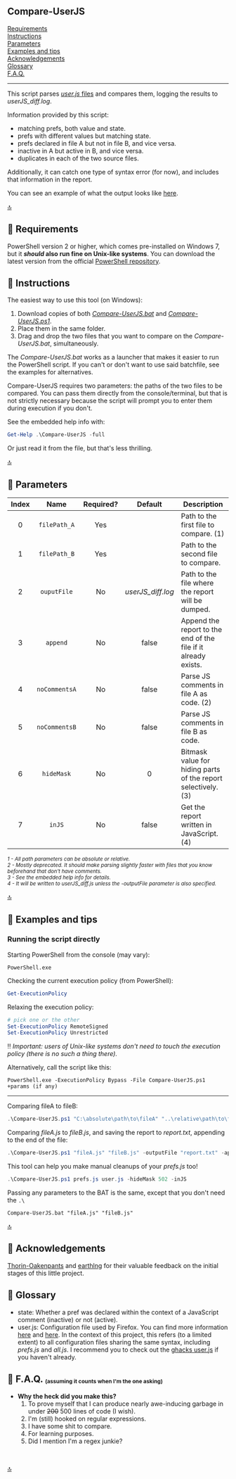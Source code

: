  Compare-UserJS
----------------

[Requirements][2]<br>
[Instructions][3]<br>
[Parameters][4]<br>
[Examples and tips][5]<br>
[Acknowledgements][6]<br>
[Glossary][7]<br>
[F.A.Q.][8]<br>

---

This script parses [*user.js* files][7] and compares them, logging the results to *userJS_diff.log*.

Information provided by this script:

- matching prefs, both value and state.
- prefs with different values but matching state.
- prefs declared in file A but not in file B, and vice versa.
- inactive in A but active in B, and vice versa.
- duplicates in each of the two source files.

Additionally, it can catch one type of syntax error (for now), and includes that information in the report.

You can see an example of what the output looks like [here][example].

[:top:][1]


:small_blue_diamond: Requirements
---------------

PowerShell version 2 or higher, which comes pre-installed on Windows 7, but it **_should_ also run fine on Unix-like systems**. You can download the latest version from the official [PowerShell repository][ps].


:small_blue_diamond: Instructions
---------------

The easiest way to use this tool (on Windows):
1. Download copies of both [*Compare-UserJS.bat*][bat] and [*Compare-UserJS.ps1*][ps1].
2. Place them in the same folder.
3. Drag and drop the two files that you want to compare on the *Compare-UserJS.bat*, simultaneously.

The *Compare-UserJS.bat* works as a launcher that makes it easier to run the PowerShell script. If you can't or don't want to use said batchfile, see the examples for alternatives.

Compare-UserJS requires two parameters: the paths of the two files to be compared. You can pass them directly from the console/terminal, but that is not strictly necessary because the script will prompt you to enter them during execution if you don't.

See the embedded help info with:
```PowerShell
Get-Help .\Compare-UserJS -full
```

Or just read it from the file, but that's less thrilling.

[:top:][1]


:small_blue_diamond: Parameters
--------------

|**Index** |   **Name**    | **Required?** |    **Default**    |                        **Description**                        |
|:--------:|:-------------:|:-------------:|:-----------------:|---------------------------------------------------------------|
|    0     | `filePath_A`  |      Yes      |                   | Path to the first file to compare. (1)                        |
|    1     | `filePath_B`  |      Yes      |                   | Path to the second file to compare.                           |
|    2     |  `ouputFile`  |      No       | *userJS_diff.log* | Path to the file where the report will be dumped.             |
|    3     |   `append`    |      No       |       false       | Append the report to the end of the file if it already exists.|
|    4     | `noCommentsA` |      No       |       false       | Parse JS comments in file A as code. (2)                      |
|    5     | `noCommentsB` |      No       |       false       | Parse JS comments in file B as code.                          |
|    6     |  `hideMask`   |      No       |         0         | Bitmask value for hiding parts of the report selectively. (3) |
|    7     |    `inJS`     |      No       |       false       | Get the report written in JavaScript. (4)                     |

<sub><em>
  1 - All path parameters can be absolute or relative. <br>
  2 - Mostly deprecated. It should make parsing slightly faster with files that you know beforehand that don't have comments. <br> 
  3 - See the embedded help info for details. <br>
  4 - It will be written to userJS_diff.js unless the -outputFile parameter is also specified.
</em></sub>

[:top:][1]


:small_blue_diamond: Examples and tips
-------------------

### Running the script directly

Starting PowerShell from the console (may vary):
```Batchfile
PowerShell.exe
```

Checking the current execution policy (from PowerShell):
```PowerShell
Get-ExecutionPolicy
```

Relaxing the execution policy:
```PowerShell
# pick one or the other
Set-ExecutionPolicy RemoteSigned
Set-ExecutionPolicy Unrestricted
```

:bangbang: *Important: users of Unix-like systems don't need to touch the execution policy (there is no such a thing there).*

Alternatively, call the script like this:
```Shell
PowerShell.exe -ExecutionPolicy Bypass -File Compare-UserJS.ps1 +params (if any)
```

-------------------------------------------

Comparing fileA to fileB:
```PowerShell
.\Compare-UserJS.ps1 "C:\absolute\path\to\fileA" "..\relative\path\to\fileB"
```

Comparing *fileA.js* to *fileB.js*, and saving the report to *report.txt*, appending to the end of the file:
```PowerShell
.\Compare-UserJS.ps1 "fileA.js" "fileB.js" -outputFile "report.txt" -append
```

This tool can help you make manual cleanups of your *prefs.js* too!
```PowerShell
.\Compare-UserJS.ps1 prefs.js user.js -hideMask 502 -inJS
```

Passing any parameters to the BAT is the same, except that you don't need the `.\`
```Batchfile
Compare-UserJS.bat "fileA.js" "fileB.js"
```

[:top:][1]


:small_blue_diamond: Acknowledgements
-------------------
[Thorin-Oakenpants][p] and [earthlng][e] for their valuable feedback on the initial stages of this little project.


:small_blue_diamond: Glossary
-----------
- state: Whether a pref was declared within the context of a JavaScript comment (inactive) or not (active).
- user.js: Configuration file used by Firefox. You can find more information [here][article] and [here][wiki]. In the context of this project, this refers (to a limited extent) to all configuration files sharing the same syntax, including *prefs.js* and *all.js*. I recommend you to check out the [ghacks user.js][g-u.js] if you haven't already.


:small_blue_diamond: F.A.Q. <sub><sup><sub>(assuming it counts when I'm the one asking)<sub></sup></sub>
----------------------------

- **Why the heck did you make this?**
    1. To prove myself that I can produce nearly awe-inducing garbage in under ~~200~~ 500 lines of code (I wish).
	2. I'm (still) hooked on regular expressions.
    3. I have some shit to compare.
	4. For learning purposes.
	5. Did I mention I'm a regex junkie?
	
<br>

[:top:][1]


[1]: https://github.com/claustromaniac/Compare-UserJS#Compare-UserJS
[2]: https://github.com/claustromaniac/Compare-UserJS#small_blue_diamond-requirements
[3]: https://github.com/claustromaniac/Compare-UserJS#small_blue_diamond-instructions
[4]: https://github.com/claustromaniac/Compare-UserJS#small_blue_diamond-parameters
[5]: https://github.com/claustromaniac/Compare-UserJS#small_blue_diamond-examples-and-tips
[6]: https://github.com/claustromaniac/Compare-UserJS#small_blue_diamond-acknowledgements
[7]: https://github.com/claustromaniac/Compare-UserJS#small_blue_diamond-glossary
[8]: https://github.com/claustromaniac/Compare-UserJS#small_blue_diamond-faq-assuming-it-counts-when-im-the-one-asking

[article]: https://developer.mozilla.org/en-US/docs/Mozilla/Preferences/A_brief_guide_to_Mozilla_preferences
[bat]: https://raw.githubusercontent.com/claustromaniac/Compare-UserJS/master/Compare-UserJS.bat
[example]: https://gist.github.com/claustromaniac/f88116f8a59042d59edf10646c906c24
[g-u.js]: https://github.com/ghacksuserjs/ghacks-user.js
[ps1]: https://raw.githubusercontent.com/claustromaniac/Compare-UserJS/master/Compare-UserJS.ps1
[ps]: https://github.com/PowerShell/PowerShell
[wiki]: https://github.com/ghacksuserjs/ghacks-user.js/wiki/1.1-Overview#small_orange_diamond-what-is-it-what-does-it-do-and-why-would-i-want-one

[p]: https://github.com/Thorin-Oakenpants
[e]: https://github.com/earthlng
